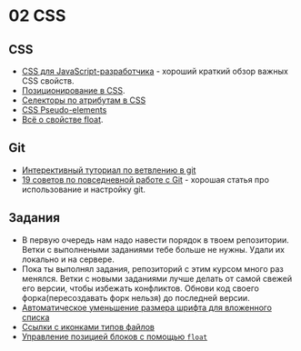 # 02 CSS

## CSS
 * [CSS для JavaScript-разработчика](https://learn.javascript.ru/css-for-js) - хороший краткий обзор важных CSS свойств.
 * [Позиционирование в CSS](http://www.css-tricks.ru/articles/css/css-positioning).
 * [Селекторы по атрибутам в CSS](http://www.css-tricks.ru/articles/css/attribute-selectors)
 * [CSS Pseudo-elements](http://www.w3schools.com/css/css_pseudo_elements.asp)
 * [Всё о свойстве float](http://www.css-tricks.ru/articles/css/all-about-floats).


## Git
* [Интерективный туториал по ветвлению в git](http://learngitbranching.js.org/)
* [19 советов по повседневной работе с Git](https://habrahabr.ru/company/mailru/blog/267595/) - хорошая статья про использование и настройку git.

## Задания
 * В первую очередь нам надо навести порядок в твоем репозитории. Ветки с выполнеными заданиями тебе больше не нужны. Удали их локально и на сервере.
 * Пока ты выполнял задания, репозиторий с этим курсом много раз менялся. Ветки с новыми заданиями лучше делать от самой свежей его версии, чтобы избежать конфликтов. Обнови код своего форка(пересоздавать форк нельзя) до последней версии.
 * [Автоматическое уменьшение размера шрифта для вложенного списка](exercises/01/README.md)
 * [Ссылки с иконками типов файлов](exercises/02/README.md)
 * [Управление позицией блоков с помощью `float`](exercises/03/README.md)
